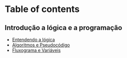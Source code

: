 # Table of contents

## Introdução a lógica e a programação

* [Entendendo a lógica](README.md)
* [Algoritmos e Pseudocódigo](introducao-a-logica-e-a-programacao/algoritmos-e-pseudocodigo.md)
* [Fluxograma e Variáveis](introducao-a-logica-e-a-programacao/fluxograma-e-variaveis.md)

